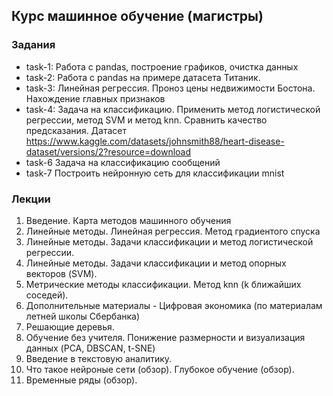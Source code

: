 ## Курс машинное обучение (магистры)

### Задания
- task-1: Работа с pandas, построение графиков, очистка данных
- task-2: Работа с pandas на примере датасета Титаник. 
- task-3: Линейная регрессия. Проноз цены недвижимости Бостона. Нахождение главных признаков
- task-4: Задача на классификацию. Применить метод логистической регрессии, метод SVM и метод knn. Сравнить качество предсказания. Датасет https://www.kaggle.com/datasets/johnsmith88/heart-disease-dataset/versions/2?resource=download
- task-6 Задача на классификацию сообщений
- task-7 Построить нейронную сеть для классификации mnist 


### Лекции

1. Введение. Карта методов машинного обучения
2. Линейные методы. Линейная регрессия. Метод градиентого спуска
3. Линейные методы. Задачи классификации и метод логистической регрессии.
4. Линейные методы. Задачи классификации и метод опорных векторов (SVM).
5. Метрические методы классификации. Метод knn (k ближайших соседей). 
6. Дополнительные материалы - Цифровая экономика (по материалам летней школы Сбербанка) 
7. Решающие деревья. 
8. Обучение без учителя. Понижение размерности и визуализация данных (PCA, DBSCAN, t-SNE)
9. Введение в текстовую аналитику.
10. Что такое нейроные сети (обзор). Глубокое обучение (обзор).
11. Временные ряды (обзор).

